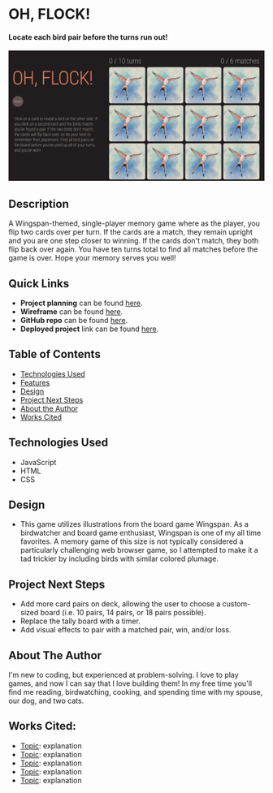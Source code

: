 # OH, FLOCK!

#### Locate each bird pair before the turns run out!
<img src="./img/application-overview.png" alt="An image of the OH, FLOCK! web application. On the left, the title is shown over a reset button, with instructions below. On the left, there is a turns tally, a match tally, and a board of twelve cards showing an image of a Scissor-tailed flycatcher."/>

## Description
A Wingspan-themed, single-player memory game where as the player, you flip two cards over per turn. If the cards are a match, they remain upright and you are one step closer to winning. If the cards don't match, they both flip back over again. You have ten turns total to find all matches before the game is over. Hope your memory serves you well! 

## Quick Links
* **Project planning** can be found [here](https://trello.com/b/XxLPtSdn/memory-game).
* **Wireframe** can be found [here](https://lucid.app/lucidchart/8aaecf84-a967-4391-a5d9-028f45b1acea/edit?beaconFlowId=BC1A14C6C4D919B2&invitationId=inv_2524a5b4-53ef-4e3e-a3c1-3fe477d4d70a&page=0_0#).
* **GitHub repo** can be found [here](https://github.com/annamiriams/memory-game).
* **Deployed project** link can be found [here]().

## Table of Contents
* [Technologies Used](#technologiesused)
* [Features](#features)
* [Design](#design)
* [Project Next Steps](#nextsteps)
* [About the Author](#author)
* [Works Cited](#workscited)

## <a name="technologiesused"></a>Technologies Used
* JavaScript
* HTML
* CSS

## <a name="design"></a>Design
* This game utilizes illustrations from the board game Wingspan. As a birdwatcher and board game enthusiast, Wingspan is one of my all time favorites. A memory game of this size is not typically considered a particularly challenging web browser game, so I attempted to make it a tad trickier by including birds with similar colored plumage. 

## <a name="nextsteps"></a>Project Next Steps
* Add more card pairs on deck, allowing the user to choose a custom-sized board (i.e. 10 pairs, 14 pairs, or 18 pairs possible).
* Replace the tally board with a timer.
* Add visual effects to pair with a matched pair, win, and/or loss.

## <a name="author"></a>About The Author
I'm new to coding, but experienced at problem-solving. I love to play games, and now I can say that I love building them! In my free time you'll find me reading, birdwatching, cooking, and spending time with my spouse, our dog, and two cats. 

## <a name="workscited"></a>Works Cited:
* [Topic](link): explanation
* [Topic](link): explanation
* [Topic](link): explanation
* [Topic](link): explanation
* [Topic](link): explanation
